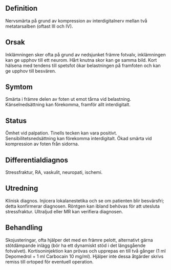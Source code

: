 ## Definition

Nervsmärta på grund av kompression av interdigitalnerv mellan två metatarsalben (oftast III och IV).

## Orsak

Inklämningen sker ofta på grund av nedsjunket främre fotvalv, inklämningen kan ge upphov till ett neurom. Hårt knutna skor kan ge samma bild. Kort hälsena med tendens till spetsfot ökar belastningen på framfoten och kan ge upphov till besvären.

## Symtom

Smärta i främre delen av foten ut emot tårna vid belastning. Känselnedsättning kan förekomma, framför allt interdigitalt.

## Status

Ömhet vid palpation. Tinells tecken kan vara positivt. Sensibilitetsnedsättning kan förekomma interdigitalt. Ökad smärta vid kompression av foten från sidorna.

## Differentialdiagnos

Stressfraktur, RA, vaskulit, neuropati, ischemi.

## Utredning

Klinisk diagnos. Injicera lokalanestetika och se om patienten blir besvärsfri; detta konfirmerar diagnosen. Röntgen kan ibland behövas för att utesluta stressfraktur. Ultraljud eller MR kan verifiera diagnosen.

## Behandling

Skojusteringar, ofta hjälper det med en främre pelott, alternativt gärna stötdämpande inlägg (bör ha ett dynamiskt stöd i det längsgående fotvalvet). Kortisoninjektion kan prövas och upprepas en till två gånger (1 ml Depomedrol + 1 ml Carbocain 10 mg/ml). Hjälper inte dessa åtgärder skrivs remiss till ortoped för eventuell operation.

